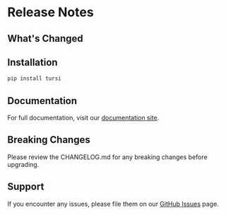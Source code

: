 # Release Notes

## What's Changed
<!-- Release notes generated from semantic-release will be inserted here -->

## Installation
```bash
pip install tursi
```

## Documentation
For full documentation, visit our [documentation site](https://tursi.readthedocs.io/).

## Breaking Changes
Please review the CHANGELOG.md for any breaking changes before upgrading.

## Support
If you encounter any issues, please file them on our [GitHub Issues](https://github.com/tursi-ai/tursi/issues) page.

